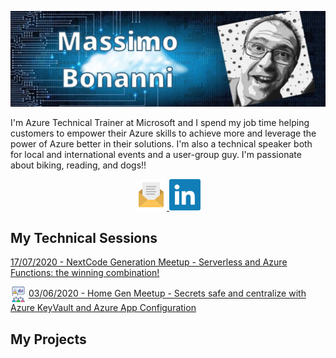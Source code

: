 ![](https://raw.githubusercontent.com/massimobonanni/massimobonanni/master/images/banner.jpg)

I'm Azure Technical Trainer at Microsoft and I spend my job time helping customers to empower their Azure skills to achieve more and leverage the power of Azure better in their solutions.
I'm also a technical speaker both for local and international events and a user-group guy.
I'm passionate about biking, reading, and dogs!!


<p align="center">
    <a href="mailto:massimo.bonanni@tiscali.it">
        <img width="50" src="https://raw.githubusercontent.com/massimobonanni/massimobonanni/master/images/mail.svg"/>
    </a>
    <a href="https://www.linkedin.com/in/massimobonanni/">
        <img width="50" src="https://raw.githubusercontent.com/massimobonanni/massimobonanni/master/images/linkedin.svg">
    </a>
</p>

## My Technical Sessions
[17/07/2020 - NextCode Generation Meetup - Serverless and Azure Functions: the winning combination!](https://github.com/massimobonanni/massimobonanni/blob/master/technicalsessions/20200603.md)
<p>
<img width="25" src="https://raw.githubusercontent.com/massimobonanni/massimobonanni/master/images/technicalsessions.svg" style="vertical-align:middle"/> 
<a href="https://raw.githubusercontent.com/massimobonanni/massimobonanni/master/technicalsessions/20200603.md"> 03/06/2020 - Home Gen Meetup - Secrets safe and centralize with Azure KeyVault and Azure App Configuration </a>
</p>

## My Projects

